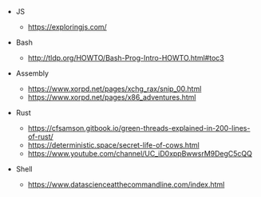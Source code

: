* JS
  * https://exploringjs.com/

* Bash
  * http://tldp.org/HOWTO/Bash-Prog-Intro-HOWTO.html#toc3

* Assembly
  * https://www.xorpd.net/pages/xchg_rax/snip_00.html
  * https://www.xorpd.net/pages/x86_adventures.html

* Rust
  * https://cfsamson.gitbook.io/green-threads-explained-in-200-lines-of-rust/
  * https://deterministic.space/secret-life-of-cows.html
  * https://www.youtube.com/channel/UC_iD0xppBwwsrM9DegC5cQQ

* Shell
  * https://www.datascienceatthecommandline.com/index.html 

